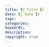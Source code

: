 ```yaml
---
title: {{ title }}
date: {{ date }}
tags:
categories:
keywords:
description:
copyright: true
---
```

